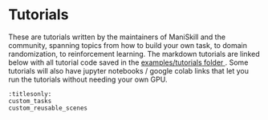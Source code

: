 # Tutorials

These are tutorials written by the maintainers of ManiSkill and the community, spanning topics from how to build your own task, to domain randomization, to reinforcement learning. The markdown tutorials are linked below with all tutorial code saved in the [examples/tutorials folder ](https://github.com/haosulab/ManiSkill2/blob/main/examples/tutorials). Some tutorials will also have jupyter notebooks / google colab links that let you run the tutorials without needing your own GPU.
<!-- 
- Getting Started: [Jupyter Notebook](https://github.com/haosulab/ManiSkill2/blob/main/examples/tutorials/1_quickstart.ipynb), [Colab](https://colab.research.google.com/github/haosulab/ManiSkill2/blob/main/examples/tutorials/1_quickstart.ipynb)
- Reinforcement Learning: [Jupyter Notebook](https://github.com/haosulab/ManiSkill2/blob/main/examples/tutorials/2_reinforcement_learning.ipynb), [Colab](https://colab.research.google.com/github/haosulab/ManiSkill2/blob/main/examples/tutorials/2_reinforcement_learning.ipynb)
- Imitation Learning: [Jupyter Notebook](https://github.com/haosulab/ManiSkill2/blob/main/examples/tutorials/3_imitation_learning.ipynb), [Colab](https://colab.research.google.com/github/haosulab/ManiSkill2/blob/main/examples/tutorials/3_imitation_learning.ipynb)
- Environment Customization: [Jupyter Notebook](https://github.com/haosulab/ManiSkill2/blob/main/examples/tutorials/customize_environments.ipynb), [Colab](https://colab.research.google.com/github/haosulab/ManiSkill2/blob/main/examples/tutorials/customize_environments.ipynb)
- Advanced Rendering (ray tracing, stereo depth sensor): [Jupyter Notebook](https://github.com/haosulab/ManiSkill2/blob/main/examples/tutorials/advanced_rendering.ipynb) -->

<!-- ManiSkill runs on SAPIEN. SAPIEN tutorials are [here](https://sapien.ucsd.edu/docs/latest/). -->

```{toctree}
:titlesonly:
custom_tasks
custom_reusable_scenes
```
